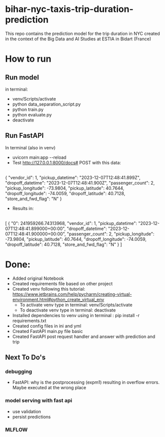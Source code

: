 # bihar-nyc-taxis-trip-duration-prediction

This repo contains the prediction model for the trip duration in NYC created in the context of the Big Data and AI Studies at ESTIA in Bidart (France)


# How to run
## Run model
in terminal: 
* venv/Scripts/activate
* python data_separation_script.py
* python train.py
* python evaluate.py
* deactivate

## Run FastAPI
In terminal (also in venv)
* uvicorn main:app --reload 
* Test http://127.0.0.1:8000/docs# POST with this data:
<br>
{
  "vendor_id": 1,
  "pickup_datetime": "2023-12-07T12:48:41.899Z",
  "dropoff_datetime": "2023-12-07T12:48:41.900Z",
  "passenger_count": 2,
  "pickup_longitude": -73.9804,
  "pickup_latitude": 40.7644,
  "dropoff_longitude": -74.0059,
  "dropoff_latitude": 40.7128,
  "store_and_fwd_flag": "N"
}
<br>

* Results in:
<br>
[
  {
    "0": 241959266.74313968,
    "vendor_id": 1,
    "pickup_datetime": "2023-12-07T12:48:41.899000+00:00",
    "dropoff_datetime": "2023-12-07T12:48:41.900000+00:00",
    "passenger_count": 2,
    "pickup_longitude": -73.9804,
    "pickup_latitude": 40.7644,
    "dropoff_longitude": -74.0059,
    "dropoff_latitude": 40.7128,
    "store_and_fwd_flag": "N"
  }
]
<br>

# Done: 

- Added original Notebook
- Created requirements file based on other project
- Created venv following this tutorial: https://www.jetbrains.com/help/pycharm/creating-virtual-environment.html#python_create_virtual_env
  * To activate venv type in terminal: venv/Scripts/activate
  * To deactivate venv type in terminal: deactivate
- Installed dependencies to venv using in terminal : pip install -r requirements.txt
- Created config files in ini and yml
- Created FastAPI main.py file basic
- Created FastAPI post request handler and answer with prediction and trip


## Next To Do's

### debugging 
- FastAPI: why is the postprocessing (expm1) resulting in overflow errors. Maybe executed at the wrong place

### model serving with fast api
- use validation
- persist predictions

### MLFLOW

